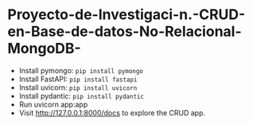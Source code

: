 # Proyecto-de-Investigaci-n.-CRUD-en-Base-de-datos-No-Relacional-MongoDB-
- Install pymongo: `pip install pymongo`
- Install FastAPI: `pip install fastapi`
- Install uvicorn: `pip install uvicorn`
- Install pydantic: `pip install pydantic`
- Run uvicorn app:app
- Visit http://127.0.0.1:8000/docs to explore the CRUD app.
